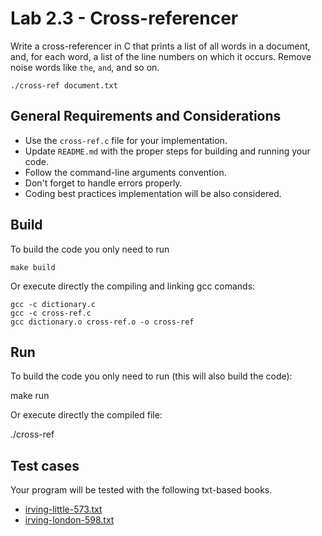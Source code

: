 Lab 2.3 - Cross-referencer
==========================

Write a cross-referencer in C that prints a list of all words in a document, and, for each word, a list of the line numbers on which it occurs. Remove noise words like `the`, `and`, and so on.

```
./cross-ref document.txt
```

General Requirements and Considerations
---------------------------------------
- Use the `cross-ref.c` file for your implementation.
- Update `README.md` with the proper steps for building and running your code.
- Follow the command-line arguments convention.
- Don't forget to handle errors properly.
- Coding best practices implementation will be also considered.

Build
-----

To build the code you only need to run

```
make build
```

Or execute directly the compiling and linking gcc comands:

```
gcc -c dictionary.c
gcc -c cross-ref.c
gcc dictionary.o cross-ref.o -o cross-ref
```

Run
---


To build the code you only need to run (this will also build the code):

make run

Or execute directly the compiled file:

./cross-ref


Test cases
----------
Your program will be tested with the following txt-based books.

- [irving-little-573.txt](./irving-little-573.txt)
- [irving-london-598.txt](./irving-london-598.txt)